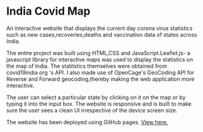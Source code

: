 # India Covid Map

An interactive website that displays the current day corona virus statistics such as new cases,recoveries,deaths and vaccination data of states across India. 

The entire project was built using HTML,CSS and JavaScript.Leaflet.js- a javascript library for interactive maps was used to display the statistics on the map of India.
The statitstics themselves were obtained from covid19india.org 's API. I also made use of OpenCage's GeoCoding API for Reverse and Forward geocoding,thereby making the web application more interactive. 

The user can select a particular state by clicking on it on the map or by typing it into the input box. The website is responsive and is built to make sure the user sees a clean UI irrespective of the device screen size.

The website has been deployed using GitHub pages. [View here.](https://pranavbalakrishnan4100.github.io/India-covid-map/)
